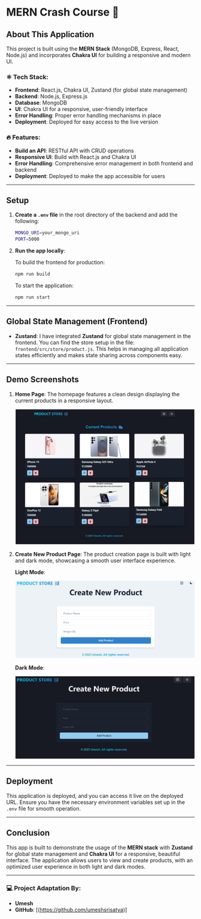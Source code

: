 # MERN Crash Course 🚀

## About This Application

This project is built using the **MERN Stack** (MongoDB, Express, React, Node.js) and incorporates **Chakra UI** for building a responsive and modern UI.

### ⚛️ Tech Stack:

-   **Frontend**: React.js, Chakra UI, Zustand (for global state management)
-   **Backend**: Node.js, Express.js
-   **Database**: MongoDB
-   **UI**: Chakra UI for a responsive, user-friendly interface
-   **Error Handling**: Proper error handling mechanisms in place
-   **Deployment**: Deployed for easy access to the live version

### 🔥 Features:

-   **Build an API**: RESTful API with CRUD operations
-   **Responsive UI**: Build with React.js and Chakra UI
-   **Error Handling**: Comprehensive error management in both frontend and backend
-   **Deployment**: Deployed to make the app accessible for users

---

## Setup

1. **Create a `.env` file** in the root directory of the backend and add the following:

    ```bash
    MONGO_URI=your_mongo_uri
    PORT=5000
    ```

2. **Run the app locally**:

    To build the frontend for production:

    ```bash
    npm run build
    ```

    To start the application:

    ```bash
    npm run start
    ```

---

## Global State Management (Frontend)

-   **Zustand**: I have integrated **Zustand** for global state management in the frontend. You can find the store setup in the file:  
    `frontend/src/store/product.js`. This helps in managing all application states efficiently and makes state sharing across components easy.

---

## Demo Screenshots

1. **Home Page**: The homepage features a clean design displaying the current products in a responsive layout.

    ![Home Page](frontend/public/home_page.png)

2. **Create New Product Page**: The product creation page is built with light and dark mode, showcasing a smooth user interface experience.

    **Light Mode**:

    ![Create New Product - Light Mode](frontend/public/create_new_light.png)

    **Dark Mode**:

    ![Create New Product - Dark Mode](frontend/public/create_new_dark.png)

---

## Deployment

This application is deployed, and you can access it live on the deployed URL. Ensure you have the necessary environment variables set up in the `.env` file for smooth operation.

---

## Conclusion

This app is built to demonstrate the usage of the **MERN stack** with **Zustand** for global state management and **Chakra UI** for a responsive, beautiful interface. The application allows users to view and create products, with an optimized user experience in both light and dark modes.

---

### 💻 Project Adaptation By:

-   **Umesh**
-   **GitHub**: [(https://github.com/umeshsrisatya)]
